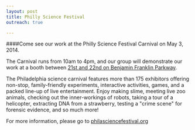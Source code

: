 ```yaml
---
layout: post
title: Philly Science Festival
outreach: true

---
```


####Come see our work at the Philly Science Festival Carnival on May 3, 2014.

The Carnival runs from 10am to 4pm, and our group will demonstrate our work at a booth between
[21st and 22nd on Benjamin Franklin Parkway](https://www.google.com/maps/place/Benjamin+Franklin+Pkwy+%26+N+21st+St/@39.9581895,-75.1727473,15z).

The Philadelphia science carnival features more than 175 exhibitors offering non-stop, family-friendly experiments, interactive activities, games, and a packed line-up of live entertainment. Enjoy making slime, meeting live zoo animals, checking out the inner-workings of robots, taking a tour of a helicopter, extracting DNA from a strawberry, testing a "crime scene" for forensic evidence, and so much more!

For more information, please go to [philasciencefestival.org](http://www.philasciencefestival.org/)

<!--more-->
